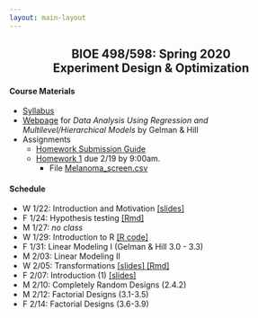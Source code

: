 ```yaml
---
layout: main-layout
---
```


<link href="style.css" rel="stylesheet">

<center>
<h2>BIOE 498/598: Spring 2020<br>
Experiment Design & Optimization</h2>
</center>

#### Course Materials
* [Syllabus](files/BIOE_498_Syllabus.pdf)
* [Webpage](http://www.stat.columbia.edu/~gelman/arm/) for *Data Analysis Using Regression and Multilevel/Hierarchical Models* by Gelman & Hill
* Assignments
  - [Homework Submission Guide](files/BIOE210_Homework_Submission_Guide.pdf)
  - [Homework 1](files/Homework1.pdf) due 2/19 by 9:00am.
    - File [Melanoma_screen.csv](files/Melanoma_screen.csv)

#### Schedule
* W 1/22: Introduction and Motivation [ [slides] ](slides/Lecture01.pptx)
* F 1/24: Hypothesis testing [ [Rmd] ](files/Lecture02.Rmd)
* M 1/27: *no class*
* W 1/29: Introduction to R [ [R code] ](files/Intro_to_R.R)
* F 1/31: Linear Modeling I (Gelman & Hill 3.0 - 3.3)
* M 2/03: Linear Modeling II
* W 2/05: Transformations [ [slides] ](files/Transformations.pdf) [ [Rmd] ](files/Transformations.Rmd)
* F 2/07: Introduction (1) [ [slides] ](files/IntroDesign.pdf)
* M 2/10: Completely Random Designs (2.4.2)
* M 2/12: Factorial Designs (3.1-3.5)
* F 2/14: Factorial Designs (3.6-3.9)
